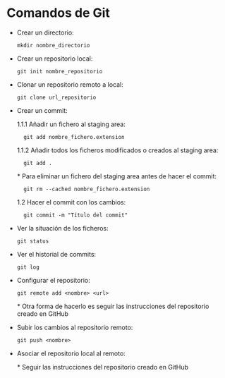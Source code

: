 # Comandos de Git

- Crear un directorio:

    ```
    mkdir nombre_directorio
    ```

- Crear un repositorio local:

    ```
    git init nombre_repositorio
    ```

- Clonar un repositorio remoto a local:

    ```
    git clone url_repositorio
    ```

- Crear un commit:

    1.1.1 Añadir un fichero al staging area:

        git add nombre_fichero.extension


    1.1.2 Añadir todos los ficheros modificados o creados al staging area:

        git add .

    \* Para eliminar un fichero del staging area antes de hacer el commit:

        git rm --cached nombre_fichero.extension

    1.2 Hacer el commit con los cambios:

        git commit -m "Título del commit"

    

- Ver la situación de los ficheros:

    ```
    git status
    ```

- Ver el historial de commits:

    ```
    git log
    ```

- Configurar el repositorio:

    ```
    git remote add <nombre> <url>
    ```

    \* Otra forma de hacerlo es seguir las instrucciones del repositorio creado en GitHub

- Subir los cambios al repositorio remoto:

    ```
    git push <nombre>
    ```

- Asociar el repositorio local al remoto:
    
    \* Seguir las instrucciones del repositorio creado en GitHub

